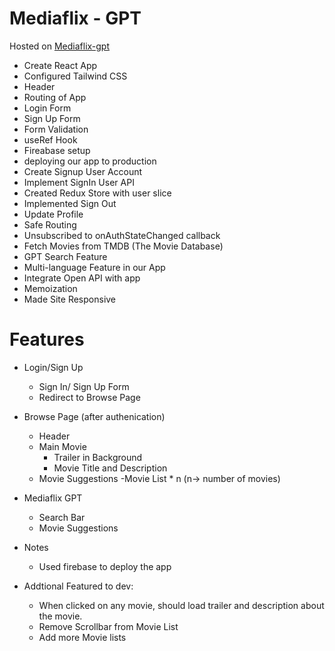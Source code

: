 # Mediaflix - GPT

Hosted on [Mediaflix-gpt](https://netflix-gpt-a93ae.web.app/)

- Create React App
- Configured Tailwind CSS
- Header
- Routing of App
- Login Form
- Sign Up Form
- Form Validation
- useRef Hook
- Fireabase setup
- deploying our app to production
- Create Signup User Account
- Implement SignIn User API
- Created Redux Store with user slice
- Implemented Sign Out
- Update Profile
- Safe Routing
- Unsubscribed to onAuthStateChanged callback
- Fetch Movies from TMDB (The Movie Database)
- GPT Search Feature
- Multi-language Feature in our App 
- Integrate Open API with app
- Memoization
- Made Site Responsive

# Features

- Login/Sign Up

  - Sign In/ Sign Up Form
  - Redirect to Browse Page

- Browse Page (after authenication)

  - Header
  - Main Movie
    - Trailer in Background
    - Movie Title and Description
  - Movie Suggestions
    -Movie List \* n (n-> number of movies)

- Mediaflix GPT

  - Search Bar
  - Movie Suggestions

- Notes
  - Used firebase to deploy the app

- Addtional Featured to dev:
  - When clicked on any movie, should load trailer and description about the movie.
  - Remove Scrollbar from Movie List
  - Add more Movie lists